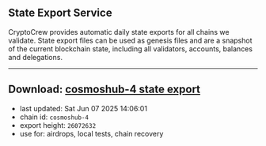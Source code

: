 ## State Export Service
CryptoCrew provides automatic daily state exports for all chains we validate. State export files can be used as genesis files and are a snapshot of the current blockchain state, including all validators, accounts, balances and delegations.

---
**Download: [cosmoshub-4 state export](https://dl-eu2.ccvalidators.com/SERVICE/cosmoshub/cosmoshub-4_export_26072632.json)**
---

- last updated: Sat Jun 07 2025 14:06:01
- chain id: `cosmoshub-4`
- export height: `26072632`
- use for: airdrops, local tests, chain recovery

